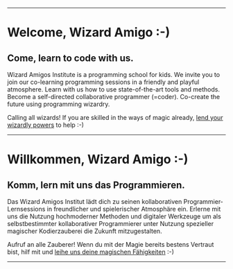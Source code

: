 
---
[](#english)
# Welcome, Wizard Amigo :-)

## Come, learn to code with us.

Wizard Amigos Institute is a programming school for kids. We invite you to join our co-learning programming sessions in a friendly and playful atmosphere.
Learn with us how to use state-of-the-art tools and methods. Become a self-directed collaborative programmer (=coder). Co-create the future using programming wizardry.

Calling all wizards! If you are skilled in the ways of magic already, [lend your wizardly powers](#JOIN) to help :-)

---
[](#german)
# Willkommen, Wizard Amigo :-)

## Komm, lern mit uns das Programmieren.

Das Wizard Amigos Institut lädt dich zu seinen kollaborativen Programmier-Lernsessions in freundlicher und spielerischer Atmosphäre ein. Erlerne mit uns die Nutzung hochmoderner Methoden und digitaler Werkzeuge um als selbstbestimmter kollaborativer Programmierer unter Nutzung spezieller magischer Kodierzauberei die Zukunft mitzugestalten.

Aufruf an alle Zauberer! Wenn du mit der Magie bereits bestens Vertraut bist, hilf mit und [leihe uns deine magischen Fähigkeiten](#JOIN) :-)

---
